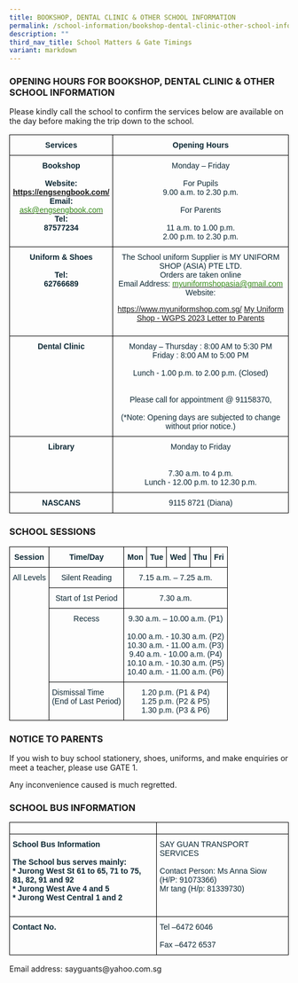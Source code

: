 ```yaml
---
title: BOOKSHOP, DENTAL CLINIC & OTHER SCHOOL INFORMATION
permalink: /school-information/bookshop-dental-clinic-other-school-information/
description: ""
third_nav_title: School Matters & Gate Timings
variant: markdown
---
```

### OPENING HOURS FOR BOOKSHOP, DENTAL CLINIC &amp; OTHER SCHOOL INFORMATION

Please kindly call the school to confirm the services below are available on the day before making the trip down to the school.

<style type="text/css">
.tg  {border-collapse:collapse;border-spacing:0;}
.tg td{border-color:black;border-style:solid;border-width:1px;font-family:Arial, sans-serif;font-size:14px;
  overflow:hidden;padding:10px 5px;word-break:normal;}
.tg th{border-color:black;border-style:solid;border-width:1px;font-family:Arial, sans-serif;font-size:14px;
  font-weight:normal;overflow:hidden;padding:10px 5px;word-break:normal;}
.tg .tg-1jib{color:#0C2733;text-align:center;vertical-align:middle}
.tg .tg-s7de{color:#0C2733;font-weight:bold;text-align:center;vertical-align:top}
.tg .tg-eohv{color:#0C2733;text-align:center;vertical-align:top}
</style>

  <table class="tg">
<thead>
  <tr>
    <th class="tg-s7de">Services</th>
    <th class="tg-s7de">Opening Hours</th>
  </tr>
</thead>
<tbody>
  <tr>
    <td class="tg-s7de">Bookshop<br><br>Website:<br><a href="https://engsengbook.com/">https://engsengbook.com/</a><br>Email:<br><a href="mailto:ask@engsengbook.com"><span style="font-weight:500;color:#348A17">ask@engsengbook.com</span></a>
			Tel:<br>87577234</td>
    <td class="tg-eohv"><span style="font-weight:400;color:#0C2733">Monday – Friday</span><br><br>For Pupils<br><span style="font-weight:400;color:#0C2733">9.00 a.m. to 2.30 p.m.</span><br><br>For Parents<br><br><span style="font-weight:400;color:#0C2733">11 a.m. to 1.00 p.m.</span><br><span style="font-weight:400;color:#0C2733">2.00 p.m. to 2.30 p.m.</span></td>
  </tr>
  <tr>
    <td class="tg-s7de">Uniform &amp; Shoes<br><br>Tel:<br>62766689<br><br></td>
    <td class="tg-eohv"><span style="font-weight:400;color:#0C2733">The School uniform Supplier is MY UNIFORM SHOP (ASIA) PTE LTD.</span><br><span style="font-weight:400;color:#0C2733">Orders are taken online</span><br><span style="font-weight:400;color:#0C2733">Email Address:</span> <a href="mailto:myuniformshopasia@gmail.com"><span style="font-weight:500;color:#348A17">myuniformshopasia@gmail.com</span></a><br><span style="font-weight:400;color:#0C2733">Website: </span><a href="https://www.myuniformshop.com.sg/"><span style="font-weight:500;color:#348A17">		
			
https://www.myuniformshop.com.sg/
			[My Uniform Shop - WGPS 2023 Letter to Parents](/files/my%20uniform%20shop%20(asia)%20pte%20ltd%20-%20wgps%202023%20letter%20to%20parents.pdf)
			</span></a></td>
  </tr><tr>
    <td class="tg-s7de">Dental Clinic<br><br></td>
    <td class="tg-eohv"><span style="font-weight:400;color:#0C2733">Monday – Thursday : 8:00 AM to 5:30 PM</span><br><span style="font-weight:400;color:#0C2733">Friday : 8:00 AM to 5:00 PM</span><br><br><span style="font-weight:400;color:#0C2733">Lunch - 1.00 p.m. to 2.00 p.m. (Closed)</span><br><br><br><span style="font-weight:400;color:#0C2733">Please call for appointment @</span> 91158370<span style="font-weight:400;color:#0C2733">,</span><br><br>(*Note:  Opening days are subjected to change without prior notice.)</td>
  </tr>
  <tr>
    <td class="tg-s7de">Library</td>
    <td class="tg-eohv"><span style="font-weight:400;color:#0C2733">Monday to Friday</span><br><br><br><span style="font-weight:400;color:#0C2733">7.30 a.m. to 4 p.m.</span><br><span style="font-weight:400;color:#0C2733">Lunch - 12.00 p.m. to 12.30 p.m.</span></td>
  </tr>
  <tr>
    <td class="tg-s7de">NASCANS<br><a></a></td>
    <td class="tg-1jib">9115  8721 (Diana)</td>
  </tr>
</tbody>
</table>


### SCHOOL SESSIONS

<style type="text/css">
.tg  {border-collapse:collapse;border-spacing:0;}
.tg td{border-color:black;border-style:solid;border-width:1px;font-family:Arial, sans-serif;font-size:14px;
  overflow:hidden;padding:10px 5px;word-break:normal;}
.tg th{border-color:black;border-style:solid;border-width:1px;font-family:Arial, sans-serif;font-size:14px;
  font-weight:normal;overflow:hidden;padding:10px 5px;word-break:normal;}
.tg .tg-7wcr{color:#0C2733;text-align:left;vertical-align:top}
.tg .tg-s7de{color:#0C2733;font-weight:bold;text-align:center;vertical-align:top}
.tg .tg-eohv{color:#0C2733;text-align:center;vertical-align:top}
</style>
<table class="tg">
<thead>
  <tr>
    <th class="tg-s7de">Session</th>
    <th class="tg-s7de">Time/Day</th>
    <th class="tg-s7de">Mon<br></th>
    <th class="tg-s7de">Tue</th>
    <th class="tg-s7de">Wed</th>
    <th class="tg-s7de">Thu</th>
    <th class="tg-s7de">Fri</th>
  </tr>
</thead>
<tbody>
  <tr>
    <td rowspan="4" class="tg-eohv">All Levels</td>
    <td class="tg-eohv">Silent Reading</td>
    <td colspan="5" class="tg-eohv"><span style="font-weight:400;color:#0C2733">7.15 a.m. – 7.25  a.m.</span><br></td>
  </tr>
  <tr>
    <td class="tg-eohv"><span style="font-weight:400;color:#0C2733">Start of 1st Period</span></td>
    <td colspan="5" class="tg-eohv">7.30 a.m.</td>
  </tr>
  <tr>
    <td class="tg-eohv">Recess</td>
    <td colspan="5" class="tg-eohv"><span style="font-weight:400;color:#0C2733">9.30 a.m. – 10.00 a.m. (P1)</span><br><br><span style="font-weight:400;color:#0C2733">10.00 a.m. - 10.30 a.m. (P2)</span><br><span style="font-weight:400;color:#0C2733">10.30 a.m. - 11.00 a.m. (P3)</span><br><span style="font-weight:400;color:#0C2733">9.40 a.m. - 10.00 a.m. (P4)</span><br><span style="font-weight:400;color:#0C2733">10.10 a.m. - 10.30 a.m. (P5)</span><br><span style="font-weight:400;color:#0C2733">10.40 a.m. - 11.00 a.m. (P6)</span><br></td>
  </tr>
  <tr>
    <td class="tg-7wcr">Dismissal Time<br>(End of Last Period)</td>
    <td colspan="5" class="tg-eohv"><span style="font-weight:400;color:#0C2733">1.20 p.m. (P1 &amp; P4)</span><br><span style="font-weight:400;color:#0C2733">1.25 p.m. (P2 &amp; P5)</span><br><span style="font-weight:400;color:#0C2733">1.30 p.m. (P3 &amp; P6)</span></td>
  </tr>
</tbody>
</table>


### NOTICE TO PARENTS
If you wish to buy school stationery, shoes, uniforms, and make enquiries or meet a teacher, please use GATE 1.

Any inconvenience caused is much regretted.

### SCHOOL BUS INFORMATION
	

<style type="text/css">
.tg  {border-collapse:collapse;border-spacing:0;}
.tg td{border-color:black;border-style:solid;border-width:1px;font-family:Arial, sans-serif;font-size:14px;
  overflow:hidden;padding:10px 5px;word-break:normal;}
.tg th{border-color:black;border-style:solid;border-width:1px;font-family:Arial, sans-serif;font-size:14px;
  font-weight:normal;overflow:hidden;padding:10px 5px;word-break:normal;}
.tg .tg-7wcr{color:#0C2733;text-align:left;vertical-align:top}
.tg .tg-0lax{text-align:left;vertical-align:top}
.tg .tg-z01w{color:#0C2733;font-weight:bold;text-align:left;vertical-align:top}
</style>
<table class="tg">
<thead>
  <tr>
    <th class="tg-7wcr"></th>
    <th class="tg-0lax"></th>
  </tr>
</thead>
<tbody>
  <tr>
    <td class="tg-z01w">School Bus Information<br><br>The School bus serves mainly:<br>* Jurong West St 61 to 65, 71 to 75, 81, 82, 91 and 92<br>* Jurong West Ave 4 and 5<br>* Jurong West Central 1 and 2<br><br></td>
    <td class="tg-7wcr"><span style="font-weight:400;color:#0C2733">SAY GUAN TRANSPORT SERVICES</span><br><br><span style="font-weight:400;color:#0C2733">Contact Person: Ms Anna Siow (H/P: 91073366)</span><br><span style="font-weight:400;color:#0C2733">                             Mr tang (H/p: 81339730)</span></td>
  </tr>
  <tr>
    <td class="tg-z01w">Contact No.</td>
    <td class="tg-7wcr"><span style="font-weight:400;color:#0C2733">Tel –6472 6046</span><br><br><span style="font-weight:400;color:#0C2733">Fax –6472 6537</span><br></td>
  </tr>
</tbody>
</table>
Email address: sayguants@yahoo.com.sg